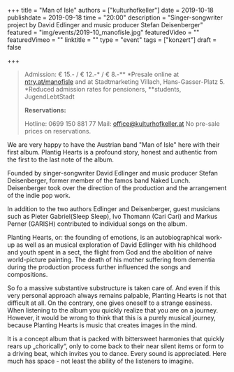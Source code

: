 +++
title = "Man of Isle"
authors = ["kulturhofkeller"]
date = 2019-10-18
publishdate = 2019-09-18
time = "20:00"
description = "Singer-songwriter project by David Edlinger and music producer Stefan Deisenberger"
featured = "img/events/2019-10_manofisle.jpg"
featuredVideo = ""
featuredVimeo = ""
linktitle = ""
type = "event"
tags = ["konzert"]
draft = false

+++

> Admission: € 15.- / € 12.-* / € 8.-**
> *Presale online at [ntry.at/manofisle](ntry.at/manofisle) and at Stadtmarketing Villach, Hans-Gasser-Platz 5. *Reduced admission rates for pensioners, **students, JugendLebtStadt
>
> **Reservations:**
>
> Hotline: 0699 150 881 77
> Mail: [office@kulturhofkeller.at](mailto:office@kulturhofkeller.at)
> No pre-sale prices on reservations.

We are very happy to have the Austrian band "Man of Isle" here with their first album. Plantig Hearts is a profound story, honest and authentic from the first to the last note of the album.

Founded by singer-songwriter David Edlinger and music producer Stefan Deisenberger, former member of the famos band Naked Lunch. Deisenberger took over the direction of the production and the arrangement of the indie pop work.

In addition to the two authors Edlinger and Deisenberger, guest musicians such as Pieter Gabriel(Sleep Sleep), Ivo Thomann (Cari Cari) and Markus Perner (GARISH) contributed to individual songs on the album.

Planting Hearts, or: the founding of emotions, is an autobiographical work-up as well as an musical exploration of David Edlinger with his childhood and youth spent in a sect, the flight from God and the abolition of naive world-picture painting. The death of his mother suffering from dementia during the production process further influenced the songs and compositions.

So fo a massive substantive substructure is taken care of.  And even if this very personal approach always remains palpable, Planting Hearts is not that difficult at all.  On the contrary, one gives oneself to a strange easiness. When listening to the album you quickly realize that you are on a journey. However, it would be wrong to think that this is a purely musical journey, because Planting Hearts is music that creates images in the mind.

It is a concept album that is packed with bittersweet harmonies that quickly rears up „chorically“, only to come back to their near silent items or form to a driving beat, which invites you to dance. Every sound is appreciated. Here much has space - not least the ability of the listeners to imagine.

